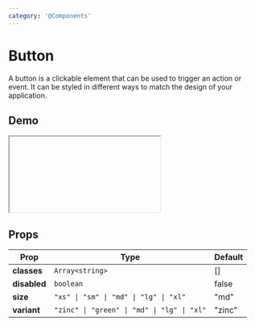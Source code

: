 ```yaml
---
category: '@Components'
---
```


<script setup lang="ts">
    import BaseButtonDemo from '../button/BaseButtonDemo.vue'
</script>

# Button

A button is a clickable element that can be used to trigger an action or event. It can be styled in different ways to match the design of your application.

## Demo

<iframe data-why class="iframe-demo">
    <BaseButtonDemo />
</iframe>

## Props

| Prop         | Type                                        | Default |
|--------------|---------------------------------------------|---------|
| **classes**  | `Array<string>`                             | []      |
| **disabled** | `boolean`                                   | false   |
| **size**     | `"xs" \| "sm" \| "md" \| "lg" \| "xl"`      | "md"    |
| **variant**  | `"zinc" \| "green" \| "md" \| "lg" \| "xl"` | "zinc"  |
